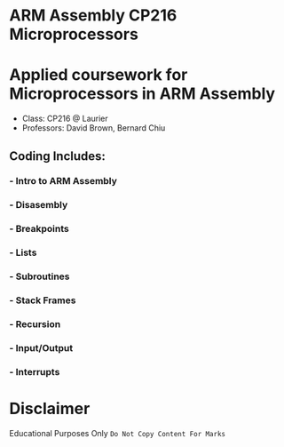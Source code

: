 # ARM Assembly CP216 Microprocessors

# Applied coursework for Microprocessors in ARM Assembly
- Class: CP216 @ Laurier
- Professors: David Brown, Bernard Chiu

## Coding Includes:
<div>
  <h3> - Intro to ARM Assembly</h3>
  <h3> - Disasembly</h3>
  <h3> - Breakpoints</h3>
  <h3> - Lists</h3>
  <h3> - Subroutines</h3>
  <h3> - Stack Frames</h3>
  <h3> - Recursion</h3>
  <h3> - Input/Output</h3>
  <h3> - Interrupts</h3>
</div>

# Disclaimer
Educational Purposes Only ```Do Not Copy Content For Marks```
 



